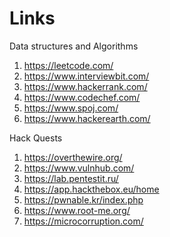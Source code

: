 # Links
Data structures and Algorithms
1. https://leetcode.com/
2. https://www.interviewbit.com/
3. https://www.hackerrank.com/
4. https://www.codechef.com/
5. https://www.spoj.com/
6. https://www.hackerearth.com/

Hack Quests
1. https://overthewire.org/
2. https://www.vulnhub.com/
3. https://lab.pentestit.ru/
4. https://app.hackthebox.eu/home
5. https://pwnable.kr/index.php
6. https://www.root-me.org/
7. https://microcorruption.com/
